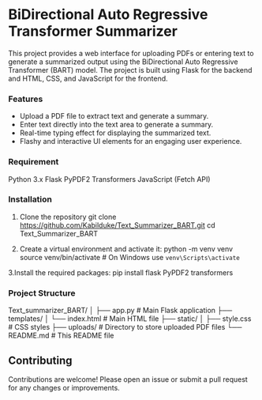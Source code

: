 # BiDirectional Auto Regressive Transformer Summarizer
This project provides a web interface for uploading PDFs or entering text to generate a summarized output using the BiDirectional Auto Regressive Transformer (BART) model. 
The project is built using Flask for the backend and HTML, CSS, and JavaScript for the frontend.

### Features
- Upload a PDF file to extract text and generate a summary.
- Enter text directly into the text area to generate a summary.
- Real-time typing effect for displaying the summarized text.
- Flashy and interactive UI elements for an engaging user experience.

### Requirement 
Python 3.x
Flask
PyPDF2
Transformers
JavaScript (Fetch API)

### Installation
1. Clone the repository
   git clone https://github.com/Kabilduke/Text_Summarizer_BART.git
   cd Text_Summarizer_BART

2. Create a virtual environment and activate it:
   python -m venv venv
   source venv/bin/activate  # On Windows use `venv\Scripts\activate`

3.Install the required packages:
  pip install flask PyPDF2 transformers

### Project Structure
Text_summarizer_BART/
│
├── app.py                  # Main Flask application
├── templates/
│   └── index.html          # Main HTML file
├── static/
│   ├── style.css           # CSS styles
├── uploads/                # Directory to store uploaded PDF files
└── README.md               # This README file

## Contributing
Contributions are welcome! Please open an issue or submit a pull request for any changes or improvements.
